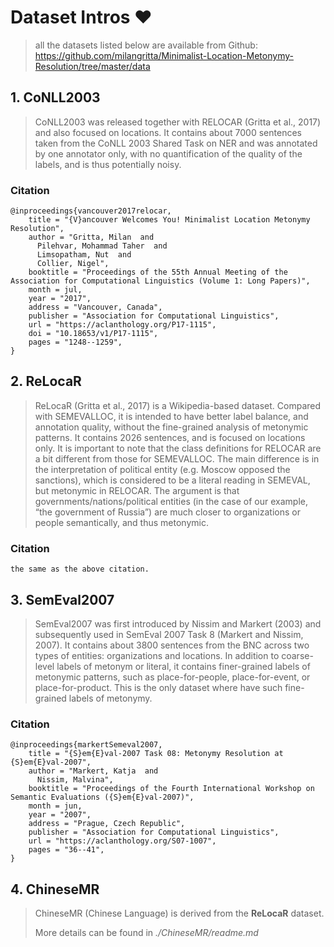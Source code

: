 # Dataset Intros ❤️
> all the datasets listed below are available from Github:
> https://github.com/milangritta/Minimalist-Location-Metonymy-Resolution/tree/master/data
## 1. CoNLL2003

>CoNLL2003 was released together with RELOCAR (Gritta et al., 2017) and also focused on locations. It
contains about 7000 sentences taken from the CoNLL 2003 Shared Task on NER and was annotated by
one annotator only, with no quantification of the quality of the labels, and is thus potentially noisy.

### Citation

```
@inproceedings{vancouver2017relocar,
    title = "{V}ancouver Welcomes You! Minimalist Location Metonymy Resolution",
    author = "Gritta, Milan  and
      Pilehvar, Mohammad Taher  and
      Limsopatham, Nut  and
      Collier, Nigel",
    booktitle = "Proceedings of the 55th Annual Meeting of the Association for Computational Linguistics (Volume 1: Long Papers)",
    month = jul,
    year = "2017",
    address = "Vancouver, Canada",
    publisher = "Association for Computational Linguistics",
    url = "https://aclanthology.org/P17-1115",
    doi = "10.18653/v1/P17-1115",
    pages = "1248--1259",
}
```

## 2. ReLocaR
>ReLocaR (Gritta et al., 2017) is a Wikipedia-based dataset. Compared with SEMEVALLOC, it
is intended to have better label balance, and annotation quality, without the fine-grained analysis of
metonymic patterns. It contains 2026 sentences, and is focused on locations only. It is important to
note that the class definitions for RELOCAR are a bit different from those for SEMEVALLOC. The main
difference is in the interpretation of political entity (e.g. Moscow opposed the sanctions), which
is considered to be a literal reading in SEMEVAL, but metonymic in RELOCAR. The argument is that
governments/nations/political entities (in the case of our example, “the government of Russia”) are much
closer to organizations or people semantically, and thus metonymic.

### Citation

```
the same as the above citation.
```

## 3. SemEval2007
>SemEval2007 was first introduced by Nissim and Markert (2003) and subsequently used in SemEval 2007
Task 8 (Markert and Nissim, 2007). It contains about 3800 sentences from the BNC across two types of
entities: organizations and locations. In addition to coarse-level labels of metonym or literal, it contains
finer-grained labels of metonymic patterns, such as place-for-people, place-for-event, or place-for-product.
This is the only dataset where have such fine-grained labels of metonymy.

### Citation

```
@inproceedings{markertSemeval2007,
    title = "{S}em{E}val-2007 Task 08: Metonymy Resolution at {S}em{E}val-2007",
    author = "Markert, Katja  and
      Nissim, Malvina",
    booktitle = "Proceedings of the Fourth International Workshop on Semantic Evaluations ({S}em{E}val-2007)",
    month = jun,
    year = "2007",
    address = "Prague, Czech Republic",
    publisher = "Association for Computational Linguistics",
    url = "https://aclanthology.org/S07-1007",
    pages = "36--41",
}
```

## 4. ChineseMR
>ChineseMR (Chinese Language) is derived from the **ReLocaR** dataset. 
> 
> More details can be found in *./ChineseMR/readme.md*
